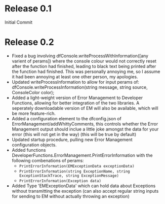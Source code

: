 # Release 0.1
Initial Commit 

# Release 0.2
- Fixed a bug involving dfConsole.writeProcessWithInformation([any varient of perams]) where the console colour would not correctly reset after the function had finished, 
leading to black text being printed after the function had finished. This was personally annoying me, so I assume it had been annoying at least one other person, my apologies.
- Updated writeProcessInformation to allow for input perams of: dfConsole.writeProcessInformation(string message, string source, ConsoleColor color);
- Added a light-weight version of Error Management to Developer Functions, allowing for better integration of the two libraries. A seperately downloadable version of EM will also
be available, which will be more feature-rich.
- Added a configuration element to the dfconfig.json of ErrorManagement/addWhittyComments, this controls whether the Error Management output should inclue a little joke amongst
the data for your error (this will not get in the way) (this will be true by default)
- Updated startup procedure, pulling new Error Management configuration objects.
- Added functions DeveloperFunctions.ErrorManagement.PrintErrorInformation with the following combenations of perams:
  - `PrintErrorInformation(EMExceptionData exceptionData)`
  - `PrintErrorInformation(string ExceptionName, string ExceptionStackTrace, string ExceptionMessage)`
  - `PrintErrorInformation(Exception data)`
- Added Type 'EMExceptionData' which can hold data about Exceptions without transmitting the exception (can also accept regular string inputs for sending to EM without actually throwing an exception) 
